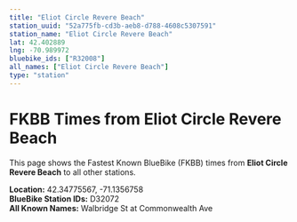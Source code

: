 ```yaml
---
title: "Eliot Circle Revere Beach"
station_uuid: "52a775fb-cd3b-aeb8-d788-4608c5307591"
station_name: "Eliot Circle Revere Beach"
lat: 42.402889
lng: -70.989972
bluebike_ids: ["R32008"]
all_names: ["Eliot Circle Revere Beach"]
type: "station"
---
```


# FKBB Times from Eliot Circle Revere Beach

This page shows the Fastest Known BlueBike (FKBB) times from **Eliot Circle Revere Beach** to all other stations.

**Location:** 42.34775567, -71.1356758  
**BlueBike Station IDs:** D32072  
**All Known Names:** Walbridge St at Commonwealth Ave


